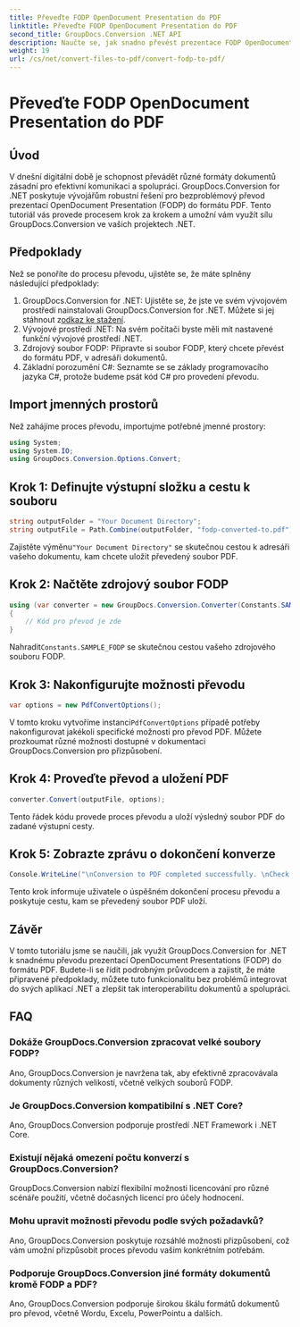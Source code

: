```yaml
---
title: Převeďte FODP OpenDocument Presentation do PDF
linktitle: Převeďte FODP OpenDocument Presentation do PDF
second_title: GroupDocs.Conversion .NET API
description: Naučte se, jak snadno převést prezentace FODP OpenDocument do PDF pomocí GroupDocs.Conversion for .NET. Vylepšete interoperabilitu dokumentů.
weight: 19
url: /cs/net/convert-files-to-pdf/convert-fodp-to-pdf/
---
```


# Převeďte FODP OpenDocument Presentation do PDF

## Úvod
V dnešní digitální době je schopnost převádět různé formáty dokumentů zásadní pro efektivní komunikaci a spolupráci. GroupDocs.Conversion for .NET poskytuje vývojářům robustní řešení pro bezproblémový převod prezentací OpenDocument Presentation (FODP) do formátu PDF. Tento tutoriál vás provede procesem krok za krokem a umožní vám využít sílu GroupDocs.Conversion ve vašich projektech .NET.
## Předpoklady
Než se ponoříte do procesu převodu, ujistěte se, že máte splněny následující předpoklady:
1. GroupDocs.Conversion for .NET: Ujistěte se, že jste ve svém vývojovém prostředí nainstalovali GroupDocs.Conversion for .NET. Můžete si jej stáhnout z[odkaz ke stažení](https://releases.groupdocs.com/conversion/net/).
2. Vývojové prostředí .NET: Na svém počítači byste měli mít nastavené funkční vývojové prostředí .NET.
3. Zdrojový soubor FODP: Připravte si soubor FODP, který chcete převést do formátu PDF, v adresáři dokumentů.
4. Základní porozumění C#: Seznamte se se základy programovacího jazyka C#, protože budeme psát kód C# pro provedení převodu.

## Import jmenných prostorů
Než zahájíme proces převodu, importujme potřebné jmenné prostory:
```csharp
using System;
using System.IO;
using GroupDocs.Conversion.Options.Convert;
```

## Krok 1: Definujte výstupní složku a cestu k souboru
```csharp
string outputFolder = "Your Document Directory";
string outputFile = Path.Combine(outputFolder, "fodp-converted-to.pdf");
```
 Zajistěte výměnu`"Your Document Directory"` se skutečnou cestou k adresáři vašeho dokumentu, kam chcete uložit převedený soubor PDF.
## Krok 2: Načtěte zdrojový soubor FODP
```csharp
using (var converter = new GroupDocs.Conversion.Converter(Constants.SAMPLE_FODP))
{
    // Kód pro převod je zde
}
```
 Nahradit`Constants.SAMPLE_FODP` se skutečnou cestou vašeho zdrojového souboru FODP.
## Krok 3: Nakonfigurujte možnosti převodu
```csharp
var options = new PdfConvertOptions();
```
 V tomto kroku vytvoříme instanci`PdfConvertOptions` případě potřeby nakonfigurovat jakékoli specifické možnosti pro převod PDF. Můžete prozkoumat různé možnosti dostupné v dokumentaci GroupDocs.Conversion pro přizpůsobení.
## Krok 4: Proveďte převod a uložení PDF
```csharp
converter.Convert(outputFile, options);
```
Tento řádek kódu provede proces převodu a uloží výsledný soubor PDF do zadané výstupní cesty.
## Krok 5: Zobrazte zprávu o dokončení konverze
```csharp
Console.WriteLine("\nConversion to PDF completed successfully. \nCheck output in {0}", outputFolder);
```
Tento krok informuje uživatele o úspěšném dokončení procesu převodu a poskytuje cestu, kam se převedený soubor PDF uloží.

## Závěr
V tomto tutoriálu jsme se naučili, jak využít GroupDocs.Conversion for .NET k snadnému převodu prezentací OpenDocument Presentations (FODP) do formátu PDF. Budete-li se řídit podrobným průvodcem a zajistit, že máte připravené předpoklady, můžete tuto funkcionalitu bez problémů integrovat do svých aplikací .NET a zlepšit tak interoperabilitu dokumentů a spolupráci.
## FAQ
### Dokáže GroupDocs.Conversion zpracovat velké soubory FODP?
Ano, GroupDocs.Conversion je navržena tak, aby efektivně zpracovávala dokumenty různých velikostí, včetně velkých souborů FODP.
### Je GroupDocs.Conversion kompatibilní s .NET Core?
Ano, GroupDocs.Conversion podporuje prostředí .NET Framework i .NET Core.
### Existují nějaká omezení počtu konverzí s GroupDocs.Conversion?
GroupDocs.Conversion nabízí flexibilní možnosti licencování pro různé scénáře použití, včetně dočasných licencí pro účely hodnocení.
### Mohu upravit možnosti převodu podle svých požadavků?
Ano, GroupDocs.Conversion poskytuje rozsáhlé možnosti přizpůsobení, což vám umožní přizpůsobit proces převodu vašim konkrétním potřebám.
### Podporuje GroupDocs.Conversion jiné formáty dokumentů kromě FODP a PDF?
Ano, GroupDocs.Conversion podporuje širokou škálu formátů dokumentů pro převod, včetně Wordu, Excelu, PowerPointu a dalších.
